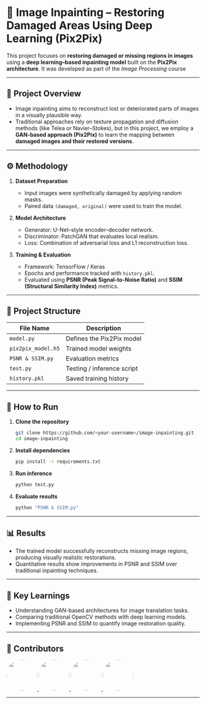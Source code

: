 # 🧠 Image Inpainting – Restoring Damaged Areas Using Deep Learning (Pix2Pix)

This project focuses on **restoring damaged or missing regions in images** using a **deep learning–based inpainting model** built on the **Pix2Pix architecture**. It was developed as part of the *Image Processing* course

---

## 🎯 Project Overview

- Image inpainting aims to reconstruct lost or deteriorated parts of images in a visually plausible way.  
- Traditional approaches rely on texture propagation and diffusion methods (like Telea or Navier–Stokes), but in this project, we employ a **GAN-based approach (Pix2Pix)** to learn the mapping between **damaged images and their restored versions**.

---

## ⚙️ Methodology

1. **Dataset Preparation**  
   - Input images were synthetically damaged by applying random masks.  
   - Paired data `(damaged, original)` were used to train the model.

2. **Model Architecture**  
   - Generator: U-Net–style encoder–decoder network.  
   - Discriminator: PatchGAN that evaluates local realism.  
   - Loss: Combination of adversarial loss and L1 reconstruction loss.

3. **Training & Evaluation**  
   - Framework: TensorFlow / Keras  
   - Epochs and performance tracked with `history.pkl`.  
   - Evaluated using **PSNR (Peak Signal-to-Noise Ratio)** and **SSIM (Structural Similarity Index)** metrics.

---

## 📁 Project Structure

| File Name | Description |
|------------|-------------|
| `model.py` | Defines the Pix2Pix model |
| `pix2pix_model.h5` | Trained model weights |
| `PSNR & SSIM.py` | Evaluation metrics |
| `test.py` | Testing / inference script |
| `history.pkl` | Saved training history |

---

## 🚀 How to Run

1. **Clone the repository**
   ```bash
   git clone https://github.com/<your-username>/image-inpainting.git
   cd image-inpainting
   
2. **Install dependencies**
   ```bash
   pip install -r requirements.txt

4. **Run inference**
   ```bash
   python test.py

6. **Evaluate results**
   ```bash
   python "PSNR & SSIM.py"

---

## 📊 Results

  - The trained model successfully reconstructs missing image regions, producing visually realistic restorations.
  - Quantitative results show improvements in PSNR and SSIM over traditional inpainting techniques.

---

## 🧠 Key Learnings

  - Understanding GAN-based architectures for image translation tasks.
  - Comparing traditional OpenCV methods with deep learning models.
  - Implementing PSNR and SSIM to quantify image restoration quality.

---

## 🌟 Contributors

<a href="https://github.com/JanithMadhura">
  <img src="https://avatars.githubusercontent.com/JanithMadhura" width="80" style="border-radius: 50%;" />
</a>
<a href="https://github.com/kavindu016">
  <img src="https://avatars.githubusercontent.com/kavindu016" width="80" style="border-radius: 50%;" />
</a>
<a href="https://github.com/NethminE20">
  <img src="https://avatars.githubusercontent.com/NethminE20" width="80" style="border-radius: 50%;" />
</a>
<a href="https://github.com/DinethShakya23">
  <img src="https://avatars.githubusercontent.com/DinethShakya23" width="80" style="border-radius: 50%;" />
</a>

---


